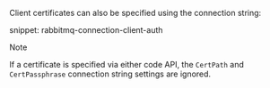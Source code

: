 Client certificates can also be specified using the connection string:

snippet: rabbitmq-connection-client-auth

> [!NOTE]
> If a certificate is specified via either code API, the `CertPath` and `CertPassphrase` connection string settings are ignored.